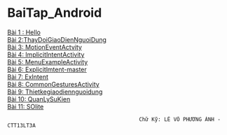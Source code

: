 # BaiTap_Android
[Bài 1 : Hello ](https://github.com/LeVOPhuongAnh/Hello-master)
</br>
[Bài 2:ThayDoiGiaoDienNguoiDung](https://github.com/LeVOPhuongAnh/Bai1_ThayDoiGiaoDienNguoiDung)
</br>
[Bài 3: MotionEventActvity](https://github.com/LeVOPhuongAnh/MotionEventActvity)
</br>
[Bài 4: ImplicitIntentActivity](https://github.com/LeVOPhuongAnh/ImplicitIntentActivity)
</br>
[Bài 5: MenuExampleActivity](https://github.com/LeVOPhuongAnh/MenuExampleActivity)
</br>
[Bài 6: Explicitlmtent-master](https://github.com/LeVOPhuongAnh/Explicitlmtent-master)
</br>
[Bài 7: ExIntent](https://github.com/LeVOPhuongAnh/ExIntent/tree/master)
</br>
[Bài 8: CommonGesturesActivity](https://github.com/LeVOPhuongAnh/CommonGesturesActivity)
</br>
[Bài 9: Thietkegiaodiennguoidung](https://github.com/LeVOPhuongAnh/Thietkegiaodiennguoidung)
</br>
[Bài 10: QuanLySuKien](https://github.com/LeVOPhuongAnh/QuanLySuKien)
</br>
[Bài 11: SOlite](https://github.com/LeVOPhuongAnh/SQLite_Anh)




                                              Chữ Kỹ: LÊ VÕ PHƯƠNG ÁNH - CTT13LT3A
